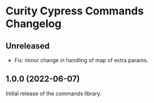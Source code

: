 # Curity Cypress Commands Changelog

## Unreleased

- Fix: minor change in handling of map of extra params.

## 1.0.0 (2022-06-07)

Initial release of the commands library.
